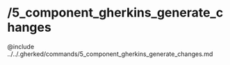 # /5_component_gherkins_generate_changes

@include ../../.gherked/commands/5_component_gherkins_generate_changes.md